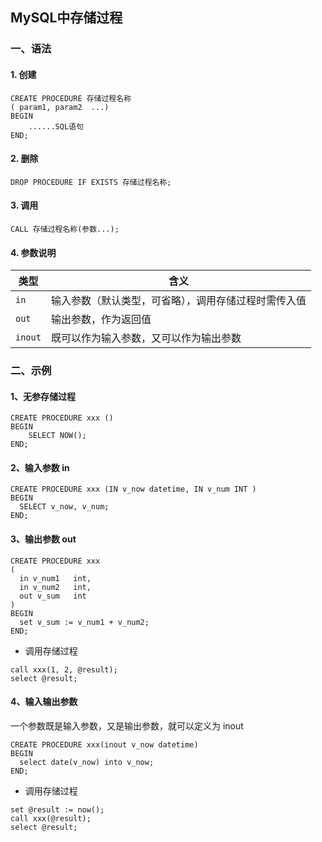 ## MySQL中存储过程
### 一、语法
#### 1. 创建
```
CREATE PROCEDURE 存储过程名称
( param1, param2  ...) 
BEGIN
    ......SQL语句 
END;
```

#### 2. 删除
```
DROP PROCEDURE IF EXISTS 存储过程名称;
```

#### 3. 调用
```
CALL 存储过程名称(参数...);
```

#### 4. 参数说明

| 类型   | 含义         |
| ------ | ----------| 
| `in` |输入参数（默认类型，可省略），调用存储过程时需传入值 | 
| `out` | 输出参数，作为返回值 | 
| `inout` | 既可以作为输入参数，又可以作为输出参数 | 


### 二、示例
#### 1、无参存储过程
```
CREATE PROCEDURE xxx () 
BEGIN
    SELECT NOW();
END;
```


#### 2、输入参数 in
```
CREATE PROCEDURE xxx (IN v_now datetime, IN v_num INT ) 
BEGIN
  SELECT v_now, v_num;
END;
```



#### 3、输出参数 out
```
CREATE PROCEDURE xxx
(
  in v_num1   int,
  in v_num2   int,
  out v_sum   int
) 
BEGIN
  set v_sum := v_num1 + v_num2;
END;
```

* 调用存储过程

```
call xxx(1, 2, @result);
select @result;
```

#### 4、输入输出参数
一个参数既是输入参数，又是输出参数，就可以定义为 inout

```
CREATE PROCEDURE xxx(inout v_now datetime) 
BEGIN
  select date(v_now) into v_now;
END;
```


* 调用存储过程

```
set @result := now();
call xxx(@result);
select @result;
```
